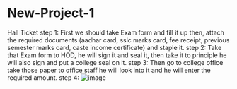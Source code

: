 # New-Project-1
Hall Ticket
step 1: First we should take Exam form and fill it up then, attach the required documents (aadhar card, sslc marks card, fee receipt, previous semester marks card, caste         income certificate) and staple it.
step 2: Take that Exam form to HOD, he will sign it and seal it, then take it to principle he will also sign and put a college seal on it.
step 3: Then go to college office take those paper to office staff he will look into it and he will enter the required amount.
step 4: ![image](https://user-images.githubusercontent.com/117268109/199906722-f4232ef4-818f-4856-9472-243b9b2e81bc.png)


